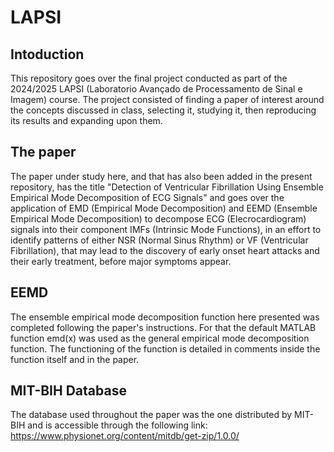 # LAPSI

## Intoduction
This repository goes over the final project conducted as part of the 2024/2025 LAPSI (Laboratorio Avançado de Processamento de 
Sinal e Imagem) course. The project consisted of finding a paper of interest around the concepts discussed in class, selecting 
it, studying it, then reproducing its results and expanding upon them.

## The paper
The paper under study here, and that has also been added in the present repository, has the title "Detection of Ventricular 
Fibrillation Using Ensemble Empirical Mode Decomposition of ECG Signals" and goes over the application of EMD (Empirical Mode
Decomposition) and EEMD (Ensemble Empirical Mode Decomposition) to decompose ECG (Elecrocardiogram) signals into their component
IMFs (Intrinsic Mode Functions), in an effort to identify patterns of either NSR (Normal Sinus Rhythm) or VF (Ventricular 
Fibrillation), that may lead to the discovery of early onset heart attacks and their early treatment, before major symptoms appear.

## EEMD
The ensemble empirical mode decomposition function here presented was completed following the paper's instructions. For that the
default MATLAB function emd(x) was used as the general empirical mode decomposition function. The functioning of the function is 
detailed in comments inside the function itself and in the paper.

## MIT-BIH Database
The database used throughout the paper was the one distributed by MIT-BIH and is accessible through the following link:
https://www.physionet.org/content/mitdb/get-zip/1.0.0/
